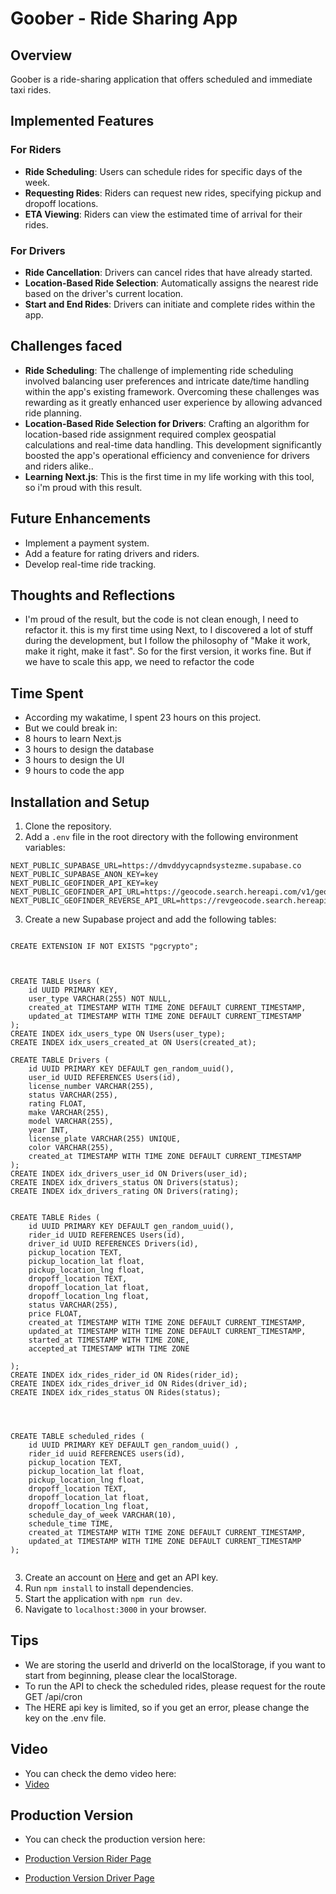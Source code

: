 # Goober - Ride Sharing App

## Overview

Goober is a ride-sharing application that offers scheduled and immediate taxi rides.

## Implemented Features

### For Riders

- **Ride Scheduling**: Users can schedule rides for specific days of the week.
- **Requesting Rides**: Riders can request new rides, specifying pickup and dropoff locations.
- **ETA Viewing**: Riders can view the estimated time of arrival for their rides.

### For Drivers

- **Ride Cancellation**: Drivers can cancel rides that have already started.
- **Location-Based Ride Selection**: Automatically assigns the nearest ride based on the driver's current location.
- **Start and End Rides**: Drivers can initiate and complete rides within the app.

## Challenges faced

- **Ride Scheduling**: The challenge of implementing ride scheduling involved balancing user preferences and intricate date/time handling within the app's existing framework. Overcoming these challenges was rewarding as it greatly enhanced user experience by allowing advanced ride planning.
- **Location-Based Ride Selection for Drivers**: Crafting an algorithm for location-based ride assignment required complex geospatial calculations and real-time data handling. This development significantly boosted the app's operational efficiency and convenience for drivers and riders alike..
- **Learning Next.js**: This is the first time in my life working with this tool, so i'm proud with this result.

## Future Enhancements

- Implement a payment system.
- Add a feature for rating drivers and riders.
- Develop real-time ride tracking.

## Thoughts and Reflections

- I'm proud of the result, but the code is not clean enough, I need to refactor it. this is my first time using Next, to I discovered a lot of stuff during the development, but I follow the philosophy of "Make it work, make it right, make it fast". So for the first version, it works fine.
But if we have to scale this app, we need to refactor the code

## Time Spent

- According my wakatime, I spent 23 hours on this project.
- But we could break in:
- 8 hours to learn Next.js
- 3 hours to design the database
- 3 hours to design the UI
- 9 hours to code the app

## Installation and Setup

1. Clone the repository.
2. Add a `.env` file in the root directory with the following environment variables:

```
NEXT_PUBLIC_SUPABASE_URL=https://dmvddyycapndsystezme.supabase.co
NEXT_PUBLIC_SUPABASE_ANON_KEY=key
NEXT_PUBLIC_GEOFINDER_API_KEY=key
NEXT_PUBLIC_GEOFINDER_API_URL=https://geocode.search.hereapi.com/v1/geocode
NEXT_PUBLIC_GEOFINDER_REVERSE_API_URL=https://revgeocode.search.hereapi.com/v1/revgeocode
```

3. Create a new Supabase project and add the following tables:

```

CREATE EXTENSION IF NOT EXISTS "pgcrypto";



CREATE TABLE Users (
    id UUID PRIMARY KEY,
    user_type VARCHAR(255) NOT NULL,
    created_at TIMESTAMP WITH TIME ZONE DEFAULT CURRENT_TIMESTAMP,
    updated_at TIMESTAMP WITH TIME ZONE DEFAULT CURRENT_TIMESTAMP
);
CREATE INDEX idx_users_type ON Users(user_type);
CREATE INDEX idx_users_created_at ON Users(created_at);

CREATE TABLE Drivers (
    id UUID PRIMARY KEY DEFAULT gen_random_uuid(),
    user_id UUID REFERENCES Users(id),
    license_number VARCHAR(255),
    status VARCHAR(255),
    rating FLOAT,
    make VARCHAR(255),
    model VARCHAR(255),
    year INT,
    license_plate VARCHAR(255) UNIQUE,
    color VARCHAR(255),
    created_at TIMESTAMP WITH TIME ZONE DEFAULT CURRENT_TIMESTAMP
);
CREATE INDEX idx_drivers_user_id ON Drivers(user_id);
CREATE INDEX idx_drivers_status ON Drivers(status);
CREATE INDEX idx_drivers_rating ON Drivers(rating);


CREATE TABLE Rides (
    id UUID PRIMARY KEY DEFAULT gen_random_uuid(),
    rider_id UUID REFERENCES Users(id),
    driver_id UUID REFERENCES Drivers(id),
    pickup_location TEXT,
    pickup_location_lat float,
    pickup_location_lng float,
    dropoff_location TEXT,
    dropoff_location_lat float,
    dropoff_location_lng float,
    status VARCHAR(255),
    price FLOAT,
    created_at TIMESTAMP WITH TIME ZONE DEFAULT CURRENT_TIMESTAMP,
    updated_at TIMESTAMP WITH TIME ZONE DEFAULT CURRENT_TIMESTAMP,
    started_at TIMESTAMP WITH TIME ZONE,
    accepted_at TIMESTAMP WITH TIME ZONE

);
CREATE INDEX idx_rides_rider_id ON Rides(rider_id);
CREATE INDEX idx_rides_driver_id ON Rides(driver_id);
CREATE INDEX idx_rides_status ON Rides(status);




CREATE TABLE scheduled_rides (
    id UUID PRIMARY KEY DEFAULT gen_random_uuid() ,
    rider_id uuid REFERENCES users(id),
    pickup_location TEXT,
    pickup_location_lat float,
    pickup_location_lng float,
    dropoff_location TEXT,
    dropoff_location_lat float,
    dropoff_location_lng float,
    schedule_day_of_week VARCHAR(10),
    schedule_time TIME,
    created_at TIMESTAMP WITH TIME ZONE DEFAULT CURRENT_TIMESTAMP,
    updated_at TIMESTAMP WITH TIME ZONE DEFAULT CURRENT_TIMESTAMP
);


``````

3. Create an account on [Here](https://developer.here.com/) and get an API key.
4. Run `npm install` to install dependencies.
5. Start the application with `npm run dev`.
6. Navigate to `localhost:3000` in your browser.

## Tips

- We are storing the userId and driverId on the localStorage, if you want to start from beginning, please clear the localStorage.
- To run the API to check the scheduled rides, please request for the route GET /api/cron
- The HERE api key is limited, so if you get an error, please change the key on the .env file.

## Video

- You can check the demo video here:
- [Video](https://youtu.be/FWL5tqWykxE)

## Production Version

- You can check the production version here:

- [Production Version Rider Page](https://trashlab-5mjh.vercel.app/)
- [Production Version Driver Page](https://trashlab-5mjh.vercel.app/driver)
